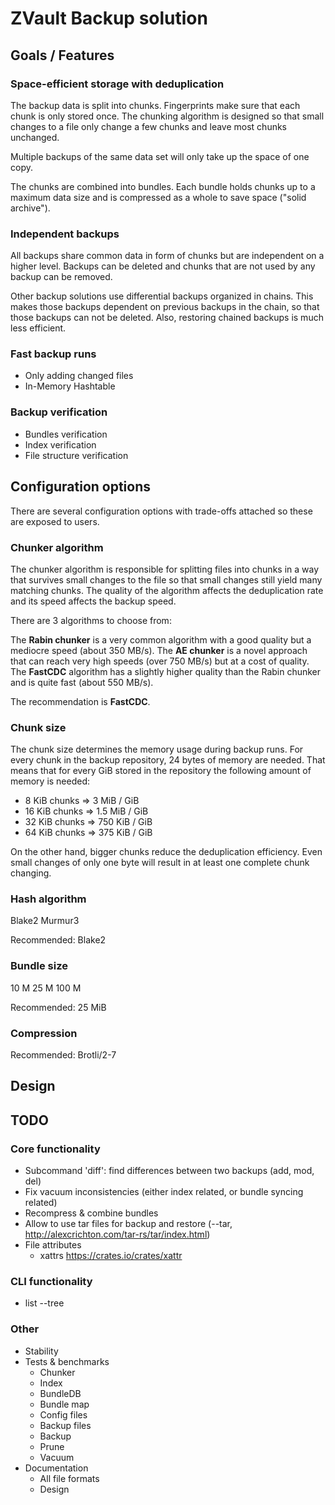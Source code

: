 # ZVault Backup solution

## Goals / Features


### Space-efficient storage with deduplication
The backup data is split into chunks. Fingerprints make sure that each chunk is
only stored once. The chunking algorithm is designed so that small changes to a
file only change a few chunks and leave most chunks unchanged.

Multiple backups of the same data set will only take up the space of one copy.

The chunks are combined into bundles. Each bundle holds chunks up to a maximum
data size and is compressed as a whole to save space ("solid archive").


### Independent backups
All backups share common data in form of chunks but are independent on a higher
level. Backups can be deleted and chunks that are not used by any backup can be
removed.

Other backup solutions use differential backups organized in chains. This makes
those backups dependent on previous backups in the chain, so that those backups
can not be deleted. Also, restoring chained backups is much less efficient.


### Fast backup runs
* Only adding changed files
* In-Memory Hashtable


### Backup verification
* Bundles verification
* Index verification
* File structure verification



## Configuration options
There are several configuration options with trade-offs attached so these are
exposed to users.


### Chunker algorithm
The chunker algorithm is responsible for splitting files into chunks in a way
that survives small changes to the file so that small changes still yield
many matching chunks. The quality of the algorithm affects the deduplication
rate and its speed affects the backup speed.

There are 3 algorithms to choose from:

The **Rabin chunker** is a very common algorithm with a good quality but a
mediocre speed (about 350 MB/s).
The **AE chunker** is a novel approach that can reach very high speeds
(over 750 MB/s) but at a cost of quality.
The **FastCDC** algorithm has a slightly higher quality than the Rabin chunker
and is quite fast (about 550 MB/s).

The recommendation is **FastCDC**.


### Chunk size
The chunk size determines the memory usage during backup runs. For every chunk
in the backup repository, 24 bytes of memory are needed. That means that for
every GiB stored in the repository the following amount of memory is needed:
- 8 KiB chunks => 3 MiB / GiB
- 16 KiB chunks => 1.5 MiB / GiB
- 32 KiB chunks => 750 KiB / GiB
- 64 KiB chunks => 375 KiB / GiB

On the other hand, bigger chunks reduce the deduplication efficiency. Even small
changes of only one byte will result in at least one complete chunk changing.


### Hash algorithm
Blake2
Murmur3

Recommended: Blake2


### Bundle size
10 M
25 M
100 M

Recommended: 25 MiB


### Compression

Recommended: Brotli/2-7


## Design


## TODO

### Core functionality
- Subcommand 'diff': find differences between two backups (add, mod, del)
- Fix vacuum inconsistencies (either index related, or bundle syncing related)
- Recompress & combine bundles
- Allow to use tar files for backup and restore (--tar, http://alexcrichton.com/tar-rs/tar/index.html)
- File attributes
  - xattrs https://crates.io/crates/xattr

### CLI functionality
- list --tree

### Other
- Stability
- Tests & benchmarks
  - Chunker
  - Index
  - BundleDB
  - Bundle map
  - Config files
  - Backup files
  - Backup
  - Prune
  - Vacuum
- Documentation
  - All file formats
  - Design
